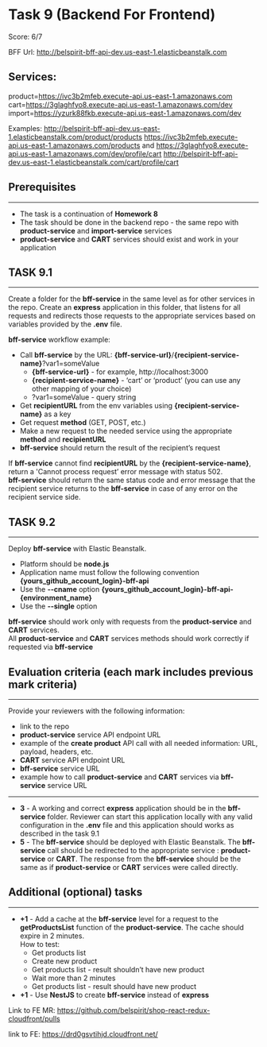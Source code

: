 # Task 9 (Backend For Frontend)

Score: 6/7

BFF Url: http://belspirit-bff-api-dev.us-east-1.elasticbeanstalk.com

## Services:

product=https://ivc3b2mfeb.execute-api.us-east-1.amazonaws.com
cart=https://3glaghfyo8.execute-api.us-east-1.amazonaws.com/dev
import=https://yzurk88fkb.execute-api.us-east-1.amazonaws.com/dev

Examples:
http://belspirit-bff-api-dev.us-east-1.elasticbeanstalk.com/product/products
https://ivc3b2mfeb.execute-api.us-east-1.amazonaws.com/products
and
https://3glaghfyo8.execute-api.us-east-1.amazonaws.com/dev/profile/cart
http://belspirit-bff-api-dev.us-east-1.elasticbeanstalk.com/cart/profile/cart

## Prerequisites

---

- The task is a continuation of **Homework 8**
- The task should be done in the backend repo - the same repo with **product-service** and **import-service** services
- **product-service** and **CART** services should exist and work in your application

## TASK 9.1

---

Create a folder for the **bff-service** in the same level as for other services in the repo. Create an **express** application in this folder, that listens for all requests and redirects those requests to the appropriate services based on variables provided by the **.env** file.

**bff-service** workflow example:

- Call **bff-service** by the URL: **{bff-service-url}**/**{recipient-service-name}**?var1=someValue
  - **{bff-service-url}** - for example, http://localhost:3000
  - **{recipient-service-name}** - ‘cart’ or ‘product’ (you can use any other mapping of your choice)
  - ?var1=someValue - query string
- Get **recipientURL** from the env variables using **{recipient-service-name}** as a key
- Get request **method** (GET, POST, etc.)
- Make a new request to the needed service using the appropriate **method** and **recipientURL**
- **bff-service** should return the result of the recipient’s request

If **bff-service** cannot find **recipientURL** by the **{recipient-service-name}**, return a 'Cannot process request’ error message with status 502.  
**bff-service** should return the same status code and error message that the recipient service returns to the **bff-service** in case of any error on the recipient service side.

## TASK 9.2

---

Deploy **bff-service** with Elastic Beanstalk.

- Platform should be **node.js**
- Application name must follow the following convention **{yours_github_account_login}-bff-api**
- Use the **--cname** option **{yours_github_account_login}-bff-api-{environment_name}**
- Use the **--single** option

**bff-service** should work only with requests from the **product-service** and **CART** services.  
All **product-service** and **CART** services methods should work correctly if requested via **bff-service**

## Evaluation criteria (each mark includes previous mark criteria)

---

Provide your reviewers with the following information:

- link to the repo
- **product-service** service API endpoint URL
- example of the **create product** API call with all needed information: URL, payload, headers, etc.
- **CART** service API endpoint URL
- **bff-service** service URL
- example how to call **product-service** and **CART** services via **bff-service** service URL

---

- **3** - A working and correct **express** application should be in the **bff-service** folder. Reviewer can start this application locally with any valid configuration in the **.env** file and this application should works as described in the task 9.1
- **5** - The **bff-service** should be deployed with Elastic Beanstalk. The **bff-service** call should be redirected to the appropriate service : **product-service** or **CART**. The response from the **bff-service** should be the same as if **product-service** or **CART** services were called directly.

## Additional (optional) tasks

---

- **+1** - Add a cache at the **bff-service** level for a request to the **getProductsList** function of the **product-service**. The cache should expire in 2 minutes.  
  How to test:
  - Get products list
  - Create new product
  - Get products list - result shouldn’t have new product
  - Wait more than 2 minutes
  - Get products list - result should have new product
- **+1** - Use **NestJS** to create **bff-service** instead of **express**

Link to FE MR: https://github.com/belspirit/shop-react-redux-cloudfront/pulls

link to FE: https://drd0gsvtihjd.cloudfront.net/
